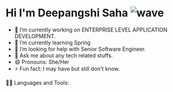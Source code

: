 # Hi I'm Deepangshi Saha ![wave](https://user-images.githubusercontent.com/80335921/142718747-f617473f-5780-46cb-bcb3-a89dd7dc6281.gif)

- 🔭 I’m currently working on ENTERPRISE LEVEL APPLICATION DEVELOPMENT.
- 🌱 I’m currently learning Spring
- 🤔 I’m looking for help with Senior Software Engineer.
- 💬 Ask me about any tech related stuffs.
- 😄 Pronouns: She/Her
- ⚡ Fun fact: I may have but still don't know.

👩‍💻 Languages and Tools:
